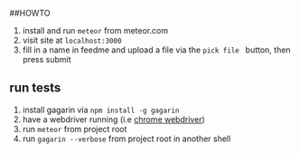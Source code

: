 ##HOWTO
1. install and run `meteor` from meteor.com
2. visit site at `localhost:3000`
3. fill in a name in feedme and upload a file via the `pick file ` button, then press submit

## run tests
1. install gagarin via `npm install -g gagarin` 
2. have a webdriver running (i.e [chrome webdriver](http://chromedriver.storage.googleapis.com/index.html))
3. run `meteor` from project root
3. run `gagarin --verbose` from project root in another shell
